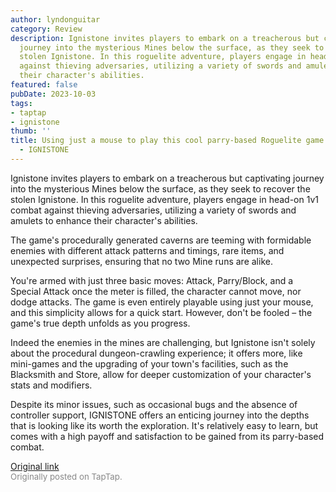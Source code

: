 ```yaml
---
author: lyndonguitar
category: Review
description: Ignistone invites players to embark on a treacherous but captivating
  journey into the mysterious Mines below the surface, as they seek to recover the
  stolen Ignistone. In this roguelite adventure, players engage in head-on 1v1 combat
  against thieving adversaries, utilizing a variety of swords and amulets to enhance
  their character's abilities.
featured: false
pubDate: 2023-10-03
tags:
- taptap
- ignistone
thumb: ''
title: Using just a mouse to play this cool parry-based Roguelite game | First Impressions
  - IGNISTONE
---
```


Ignistone invites players to embark on a treacherous but captivating journey into the mysterious Mines below the surface, as they seek to recover the stolen Ignistone. In this roguelite adventure, players engage in head-on 1v1 combat against thieving adversaries, utilizing a variety of swords and amulets to enhance their character's abilities.

The game's procedurally generated caverns are teeming with formidable enemies with different attack patterns and timings, rare items, and unexpected surprises, ensuring that no two Mine runs are alike.

You're armed with just three basic moves: Attack, Parry/Block, and a Special Attack once the meter is filled, the character cannot move, nor dodge attacks. The game is even entirely playable using just your mouse, and this simplicity allows for a quick start. However, don't be fooled – the game's true depth unfolds as you progress.

Indeed the enemies in the mines are challenging, but Ignistone isn't solely about the procedural dungeon-crawling experience; it offers more, like mini-games and the upgrading of your town's facilities, such as the Blacksmith and Store, allow for deeper customization of your character's stats and modifiers.

Despite its minor issues, such as occasional bugs and the absence of controller support, IGNISTONE offers an enticing journey into the depths that is looking like its worth the exploration. It's relatively easy to learn, but comes with a high payoff and satisfaction to be gained from its parry-based combat.

[Original link](https://www.taptap.io/post/6384233)<br><span style="font-size: 0.95em; color: #888;">Originally posted on TapTap.</span>